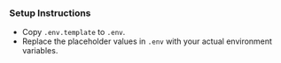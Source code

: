 
### Setup Instructions
- Copy `.env.template` to `.env`.
- Replace the placeholder values in `.env` with your actual environment variables.
